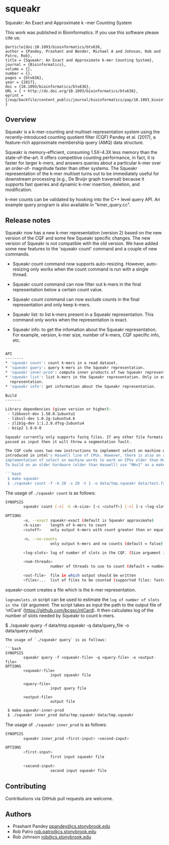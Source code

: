 # squeakr
Squeakr: An Exact and Approximate k -mer Counting System

This work was published in Bioinformatics. If you use this software please cite us:
```
@article{doi:10.1093/bioinformatics/btx636,
author = {Pandey, Prashant and Bender, Michael A and Johnson, Rob and Patro, Rob},
title = {Squeakr: An Exact and Approximate k-mer Counting System},
journal = {Bioinformatics},
volume = {},
number = {},
pages = {btx636},
year = {2017},
doi = {10.1093/bioinformatics/btx636},
URL = { + http://dx.doi.org/10.1093/bioinformatics/btx636},
eprint = {/oup/backfile/content_public/journal/bioinformatics/pap/10.1093_bioinformatics_btx636/1/btx636.pdf}
}
```

Overview
--------

Squeakr is a k-mer-counting and multiset-representation system using the
recently-introduced counting quotient filter (CQF) Pandey et al. (2017), a
feature-rich approximate membership query (AMQ) data structure.

Squeakr is memory-efficient, consuming 1.5X–4.3X less memory than the
state-of-the-art. It offers competitive counting performance, in fact, it is
faster for larger k-mers, and answers queries about a particular k-mer over an
order-of- magnitude faster than other systems. The Squeakr representation of the
k-mer multiset turns out to be immediately useful for downstream processing
(e.g., De Bruijn graph traversal) because it supports fast queries and dynamic
k-mer insertion, deletion, and modification.

k-mer counts can be validated by hooking into the C++ level query API. An
example query program is also available in "kmer_query.cc".

Release notes
--------

Squeakr now has a new k-mer representation (version 2) based on the new version of the CQF and some few Squeakr specific changes. The new version of Squeakr is not compatible with the old version. We have added some new features to the 'squeakr count' command and a couple of new commands.


* Squeakr count command now supports auto-resizing. However, auto-resizing only works when the count command is run with a single thread.
* Squeakr count command can now filter out k-mers in the final representation below a certain count value.
* Squeakr count command can now exclude counts in the final representation and only keep k-mers.

* Squeakr list: to list k-mers present in a Squeakr representation. This command only works when the representation is exact.

* Squeakr info: to get the infomation about the Squeakr representation. For example, version, k-mer size, number of k-mers, CQF specific info, etc.

```bash

API
--------
* 'squeakr count': count k-mers in a read dataset.
* 'squeakr query': query k-mers in the Squeakr representation.
* 'squeakr inner-prod': compute inner products of two Squeakr representations.
* 'squeakr list': list k-mers in the Squeakr representation. Only in exact
  representation.
* 'squeakr info': get information about the Squeakr representation.

Build
-------

Library dependencies (given version or higher):
 - libboost-dev 1.58.0.1ubuntu1
 - libssl-dev 1.0.2g-1ubuntu4.6
 - zlib1g-dev 1:1.2.8.dfsg-2ubuntu4
 - bzip2 1.0.6-8

Squeakr currently only supports fastq files. If any other file formats are
passed as input then it will throw a segmentation fault.

The CQF code uses two new instructions to implement select on machine words
introduced in intel's Haswell line of CPUs. However, there is also an alternate
implementation of select on machine words to work on CPUs older than Haswell.
To build on an older hardware (older than Haswell) use "NH=1" as a make argument.

```bash
 $ make squeakr
 $ ./squeakr count -f -k 28 -s 20 -t 1 -o data/tmp.squeakr data/test.fastq
```

The usage of `./squeakr count` is as follows:

```bash
SYNOPSIS
        squeakr count [-e] -k <k-size> [-c <cutoff>] [-n] [-s <log-slots>] [-t <num-threads>] -o <out-file> <files>...

OPTIONS
        -e, --exact squeakr-exact (default is Squeakr approximate)
        <k-size>    length of k-mers to count
        <cutoff>    only output k-mers with count greater than or equal to cutoff (default = 1)

        -n, --no-counts
                    only output k-mers and no counts (default = false)

        <log-slots> log of number of slots in the CQF. (Size argument is only optional when numthreads is exactly 1.)

        <num-threads>
                    number of threads to use to count (default = number of hardware threads)

        <out-file>  file in which output should be written
        <files>...  list of files to be counted (supported files: fastq and compressed gzip or bzip2 fastq files)
```

squeakr-count creates a file <out-file> which is the k-mer representation.

`lognumslots.sh` script can be used to estimate the `log of number of slots in the CQF` argument. The script takes as input the path to the output file of 'ntCard' (https://github.com/bcgsc/ntCard). It then calculates log of the number of slots needed by Squeakr to count k-mers.

 $ ./squeakr query -f data/tmp.squeakr -q data/query_file -o data/query.output
```
The usage of `./squeakr query` is as follows:

```bash
SYNOPSIS
        squeakr query -f <squeakr-file> -q <query-file> -o <output-file>
OPTIONS
        <squeakr-file>
                    input squeakr file

        <query-file>
                    input query file

        <output-file>
                    output file
```

```bash
 $ make squeakr-inner-prod
 $ ./squeakr inner_prod data/tmp.squeakr data/tmp.squeakr
```
 The usage of `./squeakr inner_prod` is as follows:

```bash
SYNOPSIS
        squeakr inner_prod <first-input> <second-input>

OPTIONS
        <first-input>
                    first input squeakr file

        <second-input>
                    second input squeakr file

```

Contributing
------------
Contributions via GitHub pull requests are welcome.


Authors
-------
- Prashant Pandey <ppandey@cs.stonybrook.edu>
- Rob Patro <rob.patro@cs.stonybrook.edu>
- Rob Johnson <rob@cs.stonybrook.edu>
